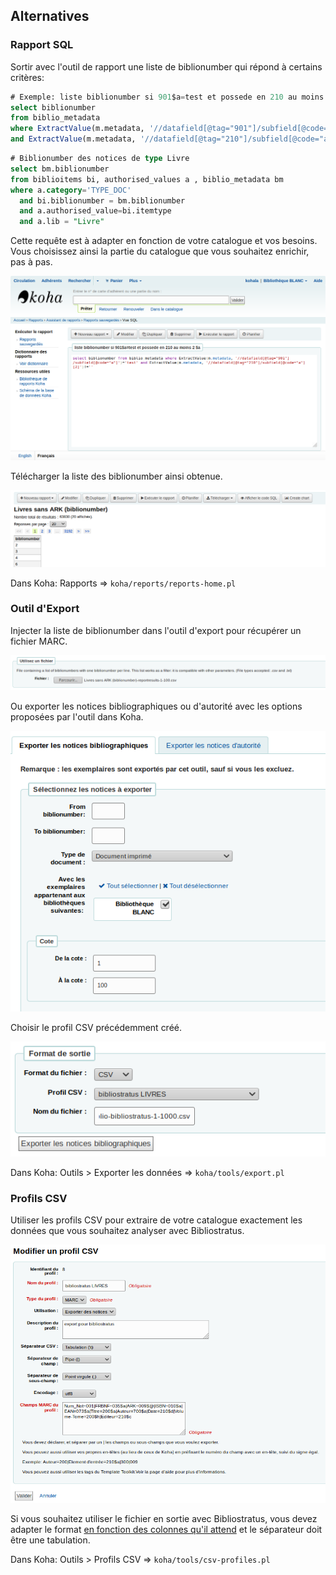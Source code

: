 ## Alternatives

### Rapport SQL

Sortir avec l'outil de rapport une liste de biblionumber qui répond à certains critères:

```sql
# Exemple: liste biblionumber si 901$a=test et possede en 210 au moins 2 $a
select biblionumber 
from biblio_metadata 
where ExtractValue(m.metadata, '//datafield[@tag="901"]/subfield[@code="a"]')='test' 
and ExtractValue(m.metadata, '//datafield[@tag="210"]/subfield[@code="a"][2]')!=''
```

```sql
# Biblionumber des notices de type Livre
select bm.biblionumber   
from biblioitems bi, authorised_values a , biblio_metadata bm   
where a.category='TYPE_DOC'    
  and bi.biblionumber = bm.biblionumber   
  and a.authorised_value=bi.itemtype    
  and a.lib = "Livre"
```
Cette requête est à adapter en fonction de votre catalogue et vos besoins. Vous choisissez ainsi la partie du catalogue que vous souhaitez enrichir, pas à pas.

![Exemple de rapport](images/koha-alternative-rapport-exemple.png)

Télécharger la liste des biblionumber ainsi obtenue.

![Télécharger CSV liste biblionumber](images/export-csv-from-reports.png)

Dans Koha: Rapports => `koha/reports/reports-home.pl`

###  Outil d'Export

Injecter la liste de biblionumber dans l'outil d'export pour récupérer un fichier MARC.

![Outil d'export](images/koha-alternative-exportpl.png)

Ou exporter les notices bibliographiques ou d'autorité avec les options proposées par l'outil dans Koha.

![Avec les options](images/export-notice-from-to.png)

Choisir le profil CSV précédemment créé.

![Profil CSV](images/export-notices-from-biblionumber-to-tsv.png)


Dans Koha: Outils > Exporter les données => `koha/tools/export.pl`

### Profils CSV

Utiliser les profils CSV pour extraire de votre catalogue exactement les données que vous souhaitez analyser avec Bibliostratus.

![Profil CSV](images/koha-alternative-profilscsv.png)

Si vous souhaitez utiliser le fichier en sortie avec Bibliostratus, vous devez adapter le format [en fonction des colonnes qu'il attend](https://github.com/Transition-bibliographique/bibliostratus/tree/master/doc) et le séparateur doit être une tabulation.

Dans Koha: Outils > Profils CSV => `koha/tools/csv-profiles.pl`


